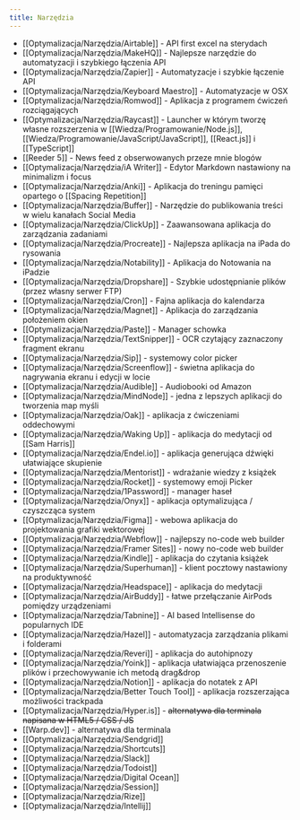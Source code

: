 ```yaml
---
title: Narzędzia
---
```


- [[Optymalizacja/Narzędzia/Airtable]] - API first excel na sterydach
- [[Optymalizacja/Narzędzia/MakeHQ]] - Najlepsze narzędzie do automatyzacji i szybkiego łączenia API
- [[Optymalizacja/Narzędzia/Zapier]] - Automatyzacje i szybkie łączenie API
- [[Optymalizacja/Narzędzia/Keyboard Maestro]] - Automatyzacje w OSX
- [[Optymalizacja/Narzędzia/Romwod]] - Aplikacja z programem ćwiczeń rozciągających
- [[Optymalizacja/Narzędzia/Raycast]] - Launcher w którym tworzę własne rozszerzenia w [[Wiedza/Programowanie/Node.js]], [[Wiedza/Programowanie/JavaScript/JavaScript]], [[React.js]] i [[TypeScript]]
- [[Reeder 5]] - News feed z obserwowanych przeze mnie blogów
- [[Optymalizacja/Narzędzia/iA Writer]] - Edytor Markdown nastawiony na minimalizm i focus
- [[Optymalizacja/Narzędzia/Anki]] - Aplikacja do treningu pamięci opartego o [[Spacing Repetition]]
- [[Optymalizacja/Narzędzia/Buffer]] - Narzędzie do publikowania treści w wielu kanałach Social Media
- [[Optymalizacja/Narzędzia/ClickUp]] - Zaawansowana aplikacja do zarządzania zadaniami
- [[Optymalizacja/Narzędzia/Procreate]] - Najlepsza aplikacja na iPada do rysowania
- [[Optymalizacja/Narzędzia/Notability]] - Aplikacja do Notowania na iPadzie
- [[Optymalizacja/Narzędzia/Dropshare]] - Szybkie udostępnianie plików (przez własny serwer FTP)
- [[Optymalizacja/Narzędzia/Cron]] - Fajna aplikacja do kalendarza
- [[Optymalizacja/Narzędzia/Magnet]] - Aplikacja do zarządzania położeniem okien
- [[Optymalizacja/Narzędzia/Paste]] - Manager schowka
- [[Optymalizacja/Narzędzia/TextSnipper]] - OCR czytający zaznaczony fragment ekranu
- [[Optymalizacja/Narzędzia/Sip]] - systemowy color picker
- [[Optymalizacja/Narzędzia/Screenflow]] - świetna aplikacja do nagrywania ekranu i edycji w locie
- [[Optymalizacja/Narzędzia/Audible]] - Audiobooki od Amazon
- [[Optymalizacja/Narzędzia/MindNode]] - jedna z lepszych aplikacji do tworzenia map myśli
- [[Optymalizacja/Narzędzia/Oak]] - aplikacja z ćwiczeniami oddechowymi
- [[Optymalizacja/Narzędzia/Waking Up]] - aplikacja do medytacji od [[Sam Harris]]
- [[Optymalizacja/Narzędzia/Endel.io]] - aplikacja generująca dźwięki ułatwiające skupienie 
- [[Optymalizacja/Narzędzia/Mentorist]] - wdrażanie wiedzy z książek
- [[Optymalizacja/Narzędzia/Rocket]] - systemowy emoji Picker
- [[Optymalizacja/Narzędzia/1Password]] - manager haseł
- [[Optymalizacja/Narzędzia/Onyx]] - aplikacja optymalizująca / czyszcząca system
- [[Optymalizacja/Narzędzia/Figma]] - webowa aplikacja do projektowania grafiki wektorowej
- [[Optymalizacja/Narzędzia/Webflow]] - najlepszy no-code web builder
- [[Optymalizacja/Narzędzia/Framer Sites]] - nowy no-code web builder
- [[Optymalizacja/Narzędzia/Kindle]] - aplikacja do czytania książek
- [[Optymalizacja/Narzędzia/Superhuman]] - klient pocztowy nastawiony na produktywność
- [[Optymalizacja/Narzędzia/Headspace]] - aplikacja do medytacji
- [[Optymalizacja/Narzędzia/AirBuddy]] - łatwe przełączanie AirPods pomiędzy urządzeniami
- [[Optymalizacja/Narzędzia/Tabnine]] - AI based Intellisense do popularnych IDE
- [[Optymalizacja/Narzędzia/Hazel]] - automatyzacja zarządzania plikami i folderami
- [[Optymalizacja/Narzędzia/Reveri]] - aplikacja do autohipnozy
- [[Optymalizacja/Narzędzia/Yoink]] - aplikacja ułatwiająca przenoszenie plików i przechowywanie ich metodą drag&drop
- [[Optymalizacja/Narzędzia/Notion]] - aplikacja do notatek z API 
- [[Optymalizacja/Narzędzia/Better Touch Tool]] - aplikacja rozszerzająca możliwości trackpada
- [[Optymalizacja/Narzędzia/Hyper.is]] - ~~alternatywa dla terminala napisana w HTML5 / CSS / JS~~
- [[Warp.dev]] - alternatywa dla terminala
- [[Optymalizacja/Narzędzia/Sendgrid]]
- [[Optymalizacja/Narzędzia/Shortcuts]]
- [[Optymalizacja/Narzędzia/Slack]]
- [[Optymalizacja/Narzędzia/Todoist]]
- [[Optymalizacja/Narzędzia/Digital Ocean]]
- [[Optymalizacja/Narzędzia/Session]]
- [[Optymalizacja/Narzędzia/Rize]]
- [[Optymalizacja/Narzędzia/Intellij]]